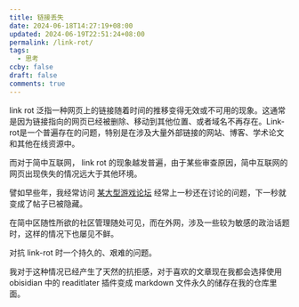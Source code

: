 ```yaml
---
title: 链接丢失
date: 2024-06-18T14:27:19+08:00
updated: 2024-06-19T22:51:24+08:00
permalink: /link-rot/
tags:
  - 思考
ccby: false
draft: false
comments: true
---
```

link rot 泛指一种网页上的链接随着时间的推移变得无效或不可用的现象。这通常是因为链接指向的网页已经被删除、移动到其他位置、或者域名不再存在。Link-rot是一个普遍存在的问题，特别是在涉及大量外部链接的网站、博客、学术论文和其他在线资源中。

而对于简中互联网， link rot 的现象越发普遍，由于某些审查原因，简中互联网的网页出现佚失的情况远大于其他环境。

譬如早些年，我经常访问 [某大型游戏论坛](https://bbs.nga.cn/) 经常上一秒还在讨论的问题，下一秒就变成了帖子已被隐藏。

在简中区随性所欲的社区管理随处可见，而在外网，涉及一些较为敏感的政治话题时，这样的情况下也屡见不鲜。

对抗 link-rot 时一个持久的、艰难的问题。

我对于这种情况已经产生了天然的抗拒感，对于喜欢的文章现在我都会选择使用 obisidian 中的 readitlater 插件变成 markdown 文件永久的储存在我的仓库里面。

